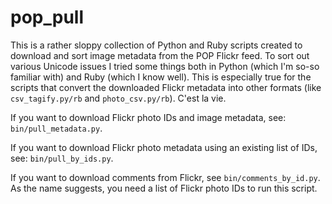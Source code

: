 pop_pull
========

This is a rather sloppy collection of Python and Ruby scripts created
to download and sort image metadata from the POP Flickr feed. To sort
out various Unicode issues I tried some things both in Python (which
I'm so-so familiar with) and Ruby (which I know well).  This is
especially true for the scripts that convert the downloaded Flickr
metadata into other formats (like `csv_tagify.py/rb` and
`photo_csv.py/rb`).  C'est la vie.

If you want to download Flickr photo IDs and image metadata, see:
`bin/pull_metadata.py`.

If you want to download Flickr photo metadata using an existing list
of IDs, see: `bin/pull_by_ids.py`.

If you want to download comments from Flickr, see
`bin/comments_by_id.py`.  As the name suggests, you need a list of
Flickr photo IDs to run this script.
